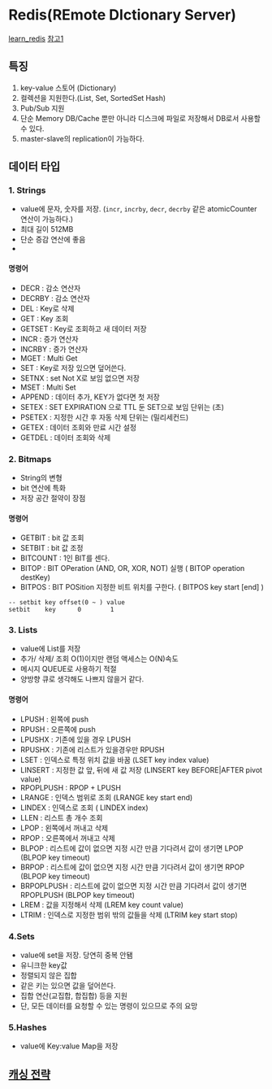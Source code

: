 # Redis(REmote DIctionary Server)

[learn_redis](https://github.com/newkayak12/Learn_Redis)
[참고1](https://inpa.tistory.com/entry/REDIS-%F0%9F%93%9A-%EB%8D%B0%EC%9D%B4%ED%84%B0-%ED%83%80%EC%9E%85Collection-%EC%A2%85%EB%A5%98-%EC%A0%95%EB%A6%AC)

## 특징
1. key-value 스토어 (Dictionary)
2. 컬렉션을 지원한다.(List, Set, SortedSet Hash)
3. Pub/Sub 지원
4. 단순 Memory DB/Cache 뿐만 아니라 디스크에 파일로 저장해서 DB로서 사용할 수 있다.
5. master-slave의 replication이 가능하다.

## 데이터 타입

### 1. Strings
- value에 문자, 숫자를 저장. (`incr`, `incrby`, `decr`, `decrby` 같은 atomicCounter 연산이 가능하다.)
- 최대 길이 512MB
- 단순 증감 연산에 좋음
- 

#### 명령어
- DECR : 감소 연산자
- DECRBY : 감소 연산자
- DEL : Key로 삭제
- GET : Key 조회
- GETSET : Key로 조회하고 새 데이터 저장
- INCR : 증가 연산자
- INCRBY : 증가 연산자
- MGET : Multi Get
- SET : Key로 저장 있으면 덮어쓴다.
- SETNX : set Not X로 보임 없으면 저장
- MSET : Multi Set
- APPEND : 데이터 추가, KEY가 없다면 첫 저장
- SETEX : SET EXPIRATION 으로 TTL 둔 SET으로 보임 단위는 (초)
- PSETEX : 지정한 시간 후 자동 삭제  단위는 (밀리세컨드)
- GETEX : 데이터 조회와 만료 시간 설정
- GETDEL : 데이터 조회와 삭제

### 2. Bitmaps
- String의 변형
- bit 연산에 특화
- 저장 공간 절약이 장점

#### 명령어
- GETBIT : bit 값 조회
- SETBIT : bit 값 조정
- BITCOUNT : 1인 BIT를 센다.
- BITOP : BIT OPeration (AND, OR, XOR, NOT) 실행 ( BITOP operation destKey)
- BITPOS : BIT POSition 지정한 비트 위치를 구한다. ( BITPOS key start [end] )
```redis
-- setbit key offset(0 ~ ) value 
setbit    key      0        1
```

### 3. Lists
- value에 List를 저장
- 추가/ 삭제/ 조회 O(1)이지만 랜덤 액세스는 O(N)속도
- 메시지 QUEUE로 사용하기 적절
- 양방향 큐로 생각해도 나쁘지 않을거 같다.

#### 명령어
- LPUSH : 왼쪽에 push
- RPUSH : 오른쪽에 push
- LPUSHX : 기존에 있을 경우 LPUSH
- RPUSHX : 기존에 리스트가 있을경우만 RPUSH
- LSET : 인덱스로 특정 위치 값을 바꿈 (LSET key index value)
- LINSERT : 지정한 값 앞, 뒤에 새 값 저장 (LINSERT key BEFORE|AFTER pivot value)
- RPOPLPUSH : RPOP + LPUSH
- LRANGE : 인덱스 범위로 조회 (LRANGE key start end)
- LINDEX : 인덱스로 조회 ( LINDEX index)
- LLEN : 리스트 총 개수 조회
- LPOP : 왼쪽에서 꺼내고 삭제
- RPOP : 오른쪽에서 꺼내고 삭제
- BLPOP : 리스트에 값이 없으면 지정 시간 만큼 기다려서 값이 생기면 LPOP (BLPOP key timeout)
- BRPOP : 리스트에 값이 없으면 지정 시간 만큼 기다려서 값이 생기면 RPOP (BLPOP key timeout) 
- BRPOPLPUSH : 리스트에 값이 없으면 지정 시간 만큼 기다려서 값이 생기면 RPOPLPUSH  (BLPOP key timeout)
- LREM : 값을 지정해서 삭제 (LREM key count value)
- LTRIM : 인덱스로 지정한 범위 밖의 값들을 삭제 (LTRIM key start stop)

### 4.Sets
- value에 set을 저장. 당연히 중복 안됌 
- 유니크한 key값
- 정렬되지 않은 집합
- 같은 키는 있으면 값을 덮어쓴다.
- 집합 연산(교집합, 합집합) 등을 지원
- 단, 모든 데이터를 요청할 수 있는 명령이 있으므로 주의 요망

### 5.Hashes
- value에 Key:value Map을 저장



## [캐싱 전략](../cs/CacheStrategy.md)

